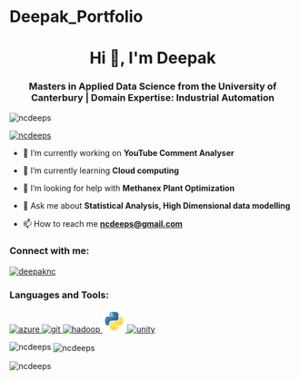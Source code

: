 # Deepak_Portfolio

<h1 align="center">Hi 👋, I'm Deepak</h1>
<h3 align="center">Masters in Applied Data Science from the University of Canterbury | Domain Expertise: Industrial Automation</h3>

<p align="left"> <img src="https://komarev.com/ghpvc/?username=ncdeeps&label=Profile%20views&color=0e75b6&style=flat" alt="ncdeeps" /> </p>

<p align="left"> <a href="https://github.com/ryo-ma/github-profile-trophy"><img src="https://github-profile-trophy.vercel.app/?username=ncdeeps" alt="ncdeeps" /></a> </p>

- 🔭 I’m currently working on **YouTube Comment Analyser**

- 🌱 I’m currently learning **Cloud computing**

- 🤝 I’m looking for help with **Methanex Plant Optimization**

- 💬 Ask me about **Statistical Analysis, High Dimensional data modelling**

- 📫 How to reach me **ncdeeps@gmail.com**

<h3 align="left">Connect with me:</h3>
<p align="left">
<a href="https://linkedin.com/in/deepaknc" target="blank"><img align="center" src="https://raw.githubusercontent.com/rahuldkjain/github-profile-readme-generator/master/src/images/icons/Social/linked-in-alt.svg" alt="deepaknc" height="30" width="40" /></a>
</p>

<h3 align="left">Languages and Tools:</h3>
<p align="left"> <a href="https://azure.microsoft.com/en-in/" target="_blank"> <img src="https://www.vectorlogo.zone/logos/microsoft_azure/microsoft_azure-icon.svg" alt="azure" width="40" height="40"/> </a> <a href="https://git-scm.com/" target="_blank"> <img src="https://www.vectorlogo.zone/logos/git-scm/git-scm-icon.svg" alt="git" width="40" height="40"/> </a> <a href="https://hadoop.apache.org/" target="_blank"> <img src="https://www.vectorlogo.zone/logos/apache_hadoop/apache_hadoop-icon.svg" alt="hadoop" width="40" height="40"/> </a> <a href="https://www.python.org" target="_blank"> <img src="https://raw.githubusercontent.com/devicons/devicon/master/icons/python/python-original.svg" alt="python" width="40" height="40"/> </a> <a href="https://unity.com/" target="_blank"> <img src="https://www.vectorlogo.zone/logos/unity3d/unity3d-icon.svg" alt="unity" width="40" height="40"/> </a> </p>

<p><img align="left" src="https://github-readme-stats.vercel.app/api/top-langs?username=ncdeeps&show_icons=true&locale=en&layout=compact" alt="ncdeeps" /></p>

<p>&nbsp;<img align="center" src="https://github-readme-stats.vercel.app/api?username=ncdeeps&show_icons=true&locale=en" alt="ncdeeps" /></p>

<p><img align="center" src="https://github-readme-streak-stats.herokuapp.com/?user=ncdeeps&" alt="ncdeeps" /></p>
